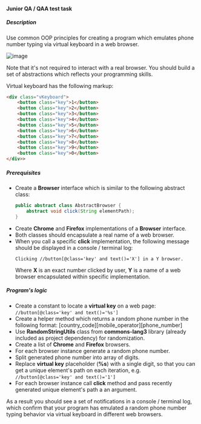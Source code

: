 #### Junior QA / QAA test task
 
##### Description

Use common OOP principles for creating a program which emulates phone number typing via virtual keyboard in a web browser.

![image](https://drive.google.com/file/d/0B1ORH0iP6-gedUV0Y2F4VzJ3MUk/view?usp=sharing)

Note that it's not required to interact with a real browser. You should build a set of abstractions which reflects your programming skills.

Virtual keyboard has the following markup:

```html
<div class="vKeyboard">
    <button class="key">1</button>
    <button class="key">2</button>
    <button class="key">3</button>
    <button class="key">4</button>
    <button class="key">5</button>
    <button class="key">6</button>
    <button class="key">7</button>
    <button class="key">8</button>
    <button class="key">9</button>
    <button class="key">0</button>
</div>>
```

##### Prerequisites

 - Create a **Browser** interface which is similar to the following abstract class: 
    ```java
    public abstract class AbstractBrowser {
        abstract void click(String elementPath);
    }
    ```
 - Create **Chrome** and **Firefox** implementations of a **Browser** interface.
 - Both classes should encapsulate a real name of a web browser.
 - When you call a specific **click** implementation, the following message should be displayed in a console / terminal log:
    ```text
    Clicking //button[@class='key' and text()='X'] in a Y browser.
    ```
   Where **X** is an exact number clicked by user, **Y** is a name of a web browser encapsulated within specific implementation.

##### Program's logic

 - Create a constant to locate a **virtual key** on a web page: `//button[@class='key' and text()='%s']`
 - Create a helper method which returns a random phone number in the following format: [country_code][mobile_operator][phone_number]
 - Use **RandomStringUtils** class from **commons-lang3** library (already included as project dependency) for randomization.
 - Create a list of **Chrome** and **Firefox** browsers.
 - For each browser instance generate a random phone number.
 - Split generated phone number into array of digits.
 - Replace **virtual key** placeholder (**%s**) with a single digit, so that you can get a unique element's path on each iteration, e.g. `//button[@class='key' and text()='1']`
 - For each browser instance call **click** method and pass recently generated unique element's path a an argument.
 
As a result you should see a set of notifications in a console / terminal log, which confirm that your program has emulated a random phone number typing behavior via virtual keyboard in different web browsers.